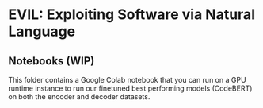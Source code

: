 # EVIL: Exploiting Software via Natural Language

## Notebooks (WIP)

This folder contains a Google Colab notebook that you can run on a GPU runtime instance to run our finetuned best performing models (CodeBERT) on both the encoder and decoder datasets.







 
